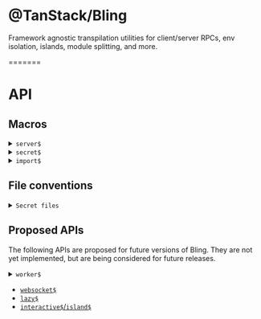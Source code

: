 # @TanStack/Bling

Framework agnostic transpilation utilities for client/server RPCs, env isolation, islands, module splitting, and more.

=======

# API

## Macros

<details>
<summary><code>server$</code></summary>

## `server$`

The `server$` function is used to create an isomorphic server-side RPC. It takes a function and an optional configuration object and returns a function that can be called on both server (ssr or ssg) and client. The function passed to `server$` will only be executed on the server. On the client, a `fetch` call is made to the server function instead. The results of the function will be exactly the same on both server and client.

**🧠 Important Notes**:

- The server-side function must be an `async` function.
- The fetch calls made by the client default to using the `POST` method and passing arguments via the request body. To use `GET` requests and search-param payloads instead, the `opts.method` can be set to `GET`. This will automatically configure both the method and the payload serialization to work via search params instead of a request body. You can also alter the actual request (and request body) manually to your liking.

```tsx
import { server$ } from '@tanstack/bling'

const fetchFn = server$(async (payload) => {
  // do something
  return 'result'
})
```

### Signature

```tsx
server$<T extends (...args: any[]) => Promise<any>>(fn: T, options: {
  method?: 'POST' | 'GET' // Defaults to `POST`
  request?: RequestInit
}): T
```

### Arguments

- `fn`
  - The function to be called from the client-side.
  - Arguments
    - `payload`
      - The payload passed from the client-side.
    - `ctx`
      - The context object passed from the client-side.
      - `request`
        - The request object passed from the client-side.
  - Returns the data or response to be sent back to the client-side
    - `Promise<JSON | Response>`
  - Can use utilities like `json`, `redirect`, or `eventStream` to return convenient responses.
- `options`
  - `method`
    - The HTTP method to use when calling the server-side function.
    - Defaults to `POST`
    - If `GET` is used, the payload will automatically be encoded as query parameters.
  - `request`
    - The default request object to be passed to the `fetch` call to the server function.
    - Can be used to add headers, signals, etc.

### Returns

A function that can be called isomorphically from server or client side code to execute the server-side function.

- ```tsx
    fn(
      payload: JSON,
      options: {
        method?: 'POST' | 'GET' // Defaults to `POST`
        request?: RequestInit
      }
    ) => Promise<
      Awaited<ReturnType<T>> extends JsonResponse<infer R>
        ? R
        : ReturnType<T>
    >
  ```

  - Arguments
    - `payload`
      - The payload to be passed to the server-side function.
    - `options`
      - `method`
        - The HTTP method to use when calling the server-side function.
        - Defaults to `POST`
        - If `GET` is used, the payload will automatically be encoded as query parameters.
      - `request`
        - The request object to be passed to the `fetch` call to the server function.
        - Can be used to add headers, signals, etc.
  - Returns
    - If a plain Response is returned in the server function, it will be returned here.
    - If a redirect is returned or thrown in the server function, the redirect will be followed.
    - All other values will be treated as JSON. For type-safe JSON, use the `json(data, responseInit)` utility

- `fn.fetch`

  - A convenience `fn.fetch` method is also exposed on the function itself to facilitate custom fetch calls. In this case, only the request object is passed as the first argument. Any data you wish to pass should be encoded in the request object.

  ```tsx
    fn.fetch(
      request: RequestInit,
    ) => Promise<
      Awaited<ReturnType<T>> extends JsonResponse<infer R>
        ? R
        : ReturnType<T>
    >
  ```

  - Arguments
    - `payload`
      - The payload to be passed to the server-side function.
    - `options`
      - `request`
        - The request object to be passed to the `fetch` call to the server function.
        - Can be used to add headers, signals, etc.

</details>

<details>
<summary><code>secret$</code></summary>

## `secret$`

The `secret$` function can be used to scope any expression to the server (secret)-bundle only. This means that the expression will be removed from the client bundle. This is useful for things like server-side only imports, server-side only code or sensitive env variables that should never be available on the client.

```tsx
import { secret$ } from '@tanstack/bling'

const secretMessage = secret$('It is a secret!')')
```

Server Output:

```tsx
const secretMessage = server$('It is a secret!')')
```

Client Output:

```tsx
const secretMessage = undefined
```

### Signature

```tsx
secret$<T>(input: T): T
```

> 🧠 The return type is the same as the input type. Although the value could technically be `undefined` on the client, it's more useful to retain a non-nullable type in the wild.

### Arguments

- `input`
  - Any function, expression, or variable.

### Returns

- The variable on the server
- `undefined` on the client

</details>

<details>
<summary><code>import$</code></summary>

## `import$`

The `import$` function can be used to code-split any expression into it's own module on both server and client at build-time. This is helpful for you to coordinate what code loads when without having to create new files for every part you want want to code-split. It's an async function just like the native dynamic import. It actually compiles down to a dynamic import, but with a unique hash for each import$ instance used in the file.

```tsx
import { import$ } from '@tanstack/bling'

const fn = await import$(async (name: string) => {
  return `Hello ${name}`
})
```

This can be used to code-split React/Solid components too:

```tsx
import { import$ } from '@tanstack/bling'
import { lazy } from 'react'

const fn = lazy(() => import$({
  default: () => <div>Hello World!</div>,
}))
```

Output:

```tsx
const fn = await import('/this/file?split=0&ref=fn').then((m) => m.default)
```

### Signature

```tsx
import$<T extends any>(fn: T) => Promise<T>
```

### Arguments

- `value`
  - The value/expression/function to be code-split.

### Returns

- A code-split version of the original expression.

</details>

## File conventions

<details>
<summary><code>Secret files</code></summary>

## Server-Only Files

The `[filename].secret.[ext]` pattern can be used to create server-side only files. These files will be removed from the client bundle. This is useful for things like server-side only imports, or server-side only code. It works with any file name and extension so long as `.server$.` is found in the resolved file pathname.

When a server-only file is imported on the client, it will be provided the same exports, but stubbed with undefined values. Don't put anything sensitive in the exported variable name! 😜

```tsx
// secret.server$.ts`
export const secret = 'This is top secret!'
export const anotherSecret = '🤫 Shhh!'
```

Client output:

```tsx
export const secret = undefined
export const anotherSecret = undefined
```

</details>

## Proposed APIs

The following APIs are proposed for future versions of Bling. They are not yet implemented, but are being considered for future releases.

<details>
<summary><code>worker$</code></summary>

## `worker$`

The `worker$` function is used to create an isomorphic Web Worker and interact with it. On the server, the function will run in the same process as the server. On the client, the function will be compiled to a Web Worker and will return an interface similar to `server$` to make it easy to call from the client

> 🧠 Similar to `server$`, data sent to and from workers will be serialized. This means that you can pass any JSON-serializable data to the worker, but you cannot pass functions or classes. If you need to use non-serializable assets in your worker, you can import them and use them directly in the worker function, however the instances of those assets will be unique to the worker thread.

```tsx
import { worker$ } from '@tanstack/bling'

const sayHello = worker$(async (name: string) => {
  // do something
  return `Hello ${name}`
})

const result = sayHello('World!')
console.log(result) // 'Hello World!'
```

</details>
<!-- Use the force, Luke! -->

  - [`websocket$`](#websocket)
  - [`lazy$`](#lazy)
  - [`interactive$`/`island$`](#interactive)
